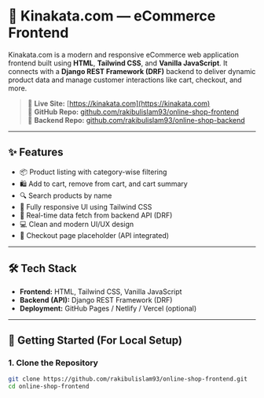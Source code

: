 # 🛒 Kinakata.com — eCommerce Frontend

Kinakata.com is a modern and responsive eCommerce web application frontend built using **HTML**, **Tailwind CSS**, and **Vanilla JavaScript**. It connects with a **Django REST Framework (DRF)** backend to deliver dynamic product data and manage customer interactions like cart, checkout, and more.

> 🔗 **Live Site:** [https://kinakata.com](https://kinakata.com)  
> 📁 **GitHub Repo:** [github.com/rakibulislam93/online-shop-frontend](https://github.com/rakibulislam93/online-shop-frontend)  
> 📁 **Backend Repo:** [github.com/rakibulislam93/online-shop-backend](https://github.com/rakibulislam93/online-shop-backend)

---

## ✨ Features

- 📦 Product listing with category-wise filtering  
- 🛍️ Add to cart, remove from cart, and cart summary  
- 🔍 Search products by name  
- 📱 Fully responsive UI using Tailwind CSS  
- 🔄 Real-time data fetch from backend API (DRF)  
- 💻 Clean and modern UI/UX design  
- 🧾 Checkout page placeholder (API integrated)

---

## 🛠️ Tech Stack

- **Frontend:** HTML, Tailwind CSS, Vanilla JavaScript  
- **Backend (API):** Django REST Framework (DRF)  
- **Deployment:** GitHub Pages / Netlify / Vercel (optional)

---

## 🚀 Getting Started (For Local Setup)

### 1. Clone the Repository

```bash
git clone https://github.com/rakibulislam93/online-shop-frontend.git
cd online-shop-frontend
